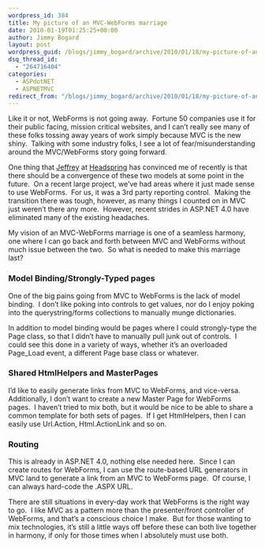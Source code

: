 ```yaml
---
wordpress_id: 384
title: My picture of an MVC-WebForms marriage
date: 2010-01-19T01:25:25+00:00
author: Jimmy Bogard
layout: post
wordpress_guid: /blogs/jimmy_bogard/archive/2010/01/18/my-picture-of-an-mvc-webforms-marriage.aspx
dsq_thread_id:
  - "264716404"
categories:
  - ASPdotNET
  - ASPNETMVC
redirect_from: "/blogs/jimmy_bogard/archive/2010/01/18/my-picture-of-an-mvc-webforms-marriage.aspx/"
---
```

Like it or not, WebForms is not going away.&#160; Fortune 50 companies use it for their public facing, mission critical websites, and I can’t really see many of these folks tossing away years of work simply because MVC is the new shiny.&#160; Talking with some industry folks, I see a lot of fear/misunderstanding around the MVC/WebForms story going forward.

One thing that [Jeffrey](http://jeffreypalermo.com/) at [Headspring](http://www.headspring.com) has convinced me of recently is that there should be a convergence of these two models at some point in the future.&#160; On a recent large project, we’ve had areas where it just made sense to use WebForms.&#160; For us, it was a 3rd party reporting control.&#160; Making the transition there was tough, however, as many things I counted on in MVC just weren’t there any more.&#160; However, recent strides in ASP.NET 4.0 have eliminated many of the existing headaches.

My vision of an MVC-WebForms marriage is one of a seamless harmony, one where I can go back and forth between MVC and WebForms without much issue between the two.&#160; So what is needed to make this marriage last?

### Model Binding/Strongly-Typed pages

One of the big pains going from MVC to WebForms is the lack of model binding.&#160; I don’t like poking into controls to get values, nor do I enjoy poking into the querystring/forms collections to manually munge dictionaries.

In addition to model binding would be pages where I could strongly-type the Page class, so that I didn’t have to manually pull junk out of controls.&#160; I could see this done in a variety of ways, whether it’s an overloaded Page_Load event, a different Page base class or whatever.

### Shared HtmlHelpers and MasterPages

I’d like to easily generate links from MVC to WebForms, and vice-versa.&#160; Additionally, I don’t want to create a new Master Page for WebForms pages.&#160; I haven’t tried to mix both, but it would be nice to be able to share a common template for both sets of pages.&#160; If I get HtmlHelpers, then I can easily use Url.Action, Html.ActionLink and so on.

### Routing

This is already in ASP.NET 4.0, nothing else needed here.&#160; Since I can create routes for WebForms, I can use the route-based URL generators in MVC land to generate a link from an MVC to WebForms page.&#160; Of course, I can always hard-code the .ASPX URL.

There are still situations in every-day work that WebForms is the right way to go.&#160; I like MVC as a pattern more than the presenter/front controller of WebForms, and that’s a conscious choice I make.&#160; But for those wanting to mix technologies, it’s still a little ways off before these can both live together in harmony, if only for those times when I absolutely must use both.